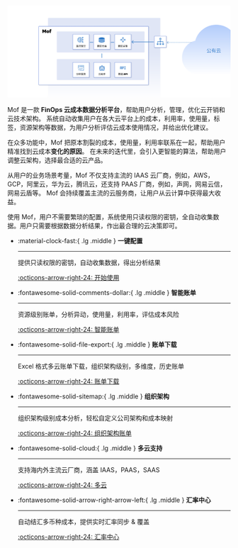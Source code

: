 ![Image title](img/mof-arch-zh.png)

Mof 是一款 **FinOps 云成本数据分析平台**，帮助用户分析，管理，优化云开销和云技术架构。
系统自动收集用户在各大云平台上的成本，利用率，使用量，标签，资源架构等数据，为用户分析评估云成本使用情况，并给出优化建议。

在众多功能中，Mof 把原本割裂的成本，使用量，利用率联系在一起，帮助用户精准找到云成本**变化的原因**。
在未来的迭代里，会引入更智能的算法，帮助用户调整云架构，选择最合适的云产品。

从用户的业务场景考量，Mof 不仅支持主流的 IAAS 云厂商，例如，AWS，GCP，阿里云，华为云，腾讯云，还支持 PAAS 厂商，例如，声网，网易云信，网易云盾等。
Mof 会持续覆盖主流的云服务商，让用户从云计算中获得最大收益。

使用 Mof，用户不需要繁琐的配置，系统使用只读权限的密钥，全自动收集数据。用户只需要根据数据分析结果，作出最合理的云决策即可。

<div class="grid cards" markdown>

-   :material-clock-fast:{ .lg .middle } __一键配置__

    ---

    提供只读权限的密钥，自动收集数据，得出分析结果

    [:octicons-arrow-right-24: 开始使用](getting-started/index.md)

-   :fontawesome-solid-comments-dollar:{ .lg .middle } __智能账单__

    ---

    资源级别账单，分析异动，使用量，利用率，评估成本风险

    [:octicons-arrow-right-24: 智能账单](#)

-   :fontawesome-solid-file-export:{ .lg .middle } __账单下载__

    ---

    Excel 格式多云账单下载，组织架构级别，多维度，历史账单

    [:octicons-arrow-right-24: 账单下载](#)

-   :fontawesome-solid-sitemap:{ .lg .middle } __组织架构__

    ---

    组织架构级别成本分析，轻松自定义公司架构和成本映射

    [:octicons-arrow-right-24: 组织架构账单](#)

-   :fontawesome-solid-cloud:{ .lg .middle } __多云支持__

    ---

    支持海内外主流云厂商，涵盖 IAAS，PAAS，SAAS

    [:octicons-arrow-right-24: 多云](#)

-   :fontawesome-solid-arrow-right-arrow-left:{ .lg .middle } __汇率中心__

    ---

    自动结汇多币种成本，提供实时汇率同步 & 覆盖

    [:octicons-arrow-right-24: 汇率中心](#)
</div>
